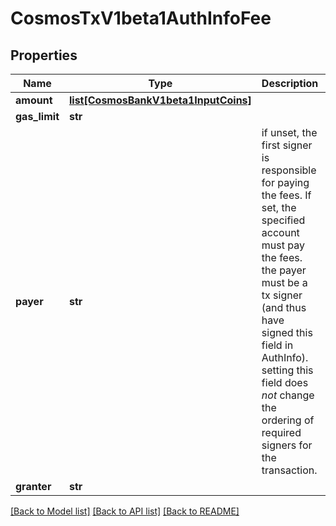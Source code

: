 # CosmosTxV1beta1AuthInfoFee

## Properties
Name | Type | Description | Notes
------------ | ------------- | ------------- | -------------
**amount** | [**list[CosmosBankV1beta1InputCoins]**](CosmosBankV1beta1InputCoins.md) |  | [optional] 
**gas_limit** | **str** |  | [optional] 
**payer** | **str** | if unset, the first signer is responsible for paying the fees. If set, the specified account must pay the fees. the payer must be a tx signer (and thus have signed this field in AuthInfo). setting this field does *not* change the ordering of required signers for the transaction. | [optional] 
**granter** | **str** |  | [optional] 

[[Back to Model list]](../README.md#documentation-for-models) [[Back to API list]](../README.md#documentation-for-api-endpoints) [[Back to README]](../README.md)

